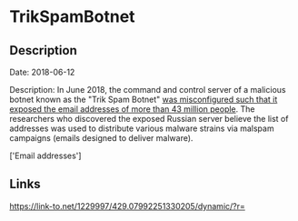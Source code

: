 # TrikSpamBotnet

## Description

Date: 2018-06-12

Description:
In June 2018, the command and control server of a malicious botnet known as the &quot;Trik Spam Botnet&quot; <a href="https://www.bleepingcomputer.com/news/security/trik-spam-botnet-leaks-43-million-email-addresses/" target="_blank" rel="noopener">was misconfigured such that it exposed the email addresses of more than 43 million people</a>. The researchers who discovered the exposed Russian server believe the list of addresses was used to distribute various malware strains via malspam campaigns (emails designed to deliver malware).


['Email addresses']

## Links

https://link-to.net/1229997/429.07992251330205/dynamic/?r=
